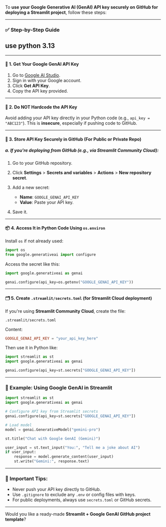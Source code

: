 To **use your Google Generative AI (GenAI) API key securely on GitHub for deploying a Streamlit project**, follow these steps:

---

### ✅ Step-by-Step Guide
## use python 3.13
---

#### 🔐 1. **Get Your Google GenAI API Key**

1. Go to [Google AI Studio](https://makersuite.google.com/app).
2. Sign in with your Google account.
3. Click **Get API Key**.
4. Copy the API key provided.

---

#### 📂 2. **Do NOT Hardcode the API Key**

Avoid adding your API key directly in your Python code (e.g., `api_key = "ABC123"`). This is **insecure**, especially if pushing code to GitHub.

---

#### 🔐 3. **Store API Key Securely in GitHub (For Public or Private Repo)**

##### a. If you're deploying from GitHub (e.g., via Streamlit Community Cloud):

1. Go to your GitHub repository.
2. Click **Settings** > **Secrets and variables** > **Actions** > **New repository secret**.
3. Add a new secret:

   * **Name**: `GOOGLE_GENAI_API_KEY`
   * **Value**: Paste your API key.
4. Save it.

---

#### 📦 4. **Access It in Python Code Using `os.environ`**

Install `os` if not already used:

```python
import os
from google.generativeai import configure
```

Access the secret like this:

```python
import google.generativeai as genai

genai.configure(api_key=os.getenv("GOOGLE_GENAI_API_KEY"))
```

---

#### 🗂️ 5. **Create `.streamlit/secrets.toml` (for Streamlit Cloud deployment)**

If you're using **Streamlit Community Cloud**, create the file:

```
.streamlit/secrets.toml
```

Content:

```toml
GOOGLE_GENAI_API_KEY = "your_api_key_here"
```

Then use it in Python like:

```python
import streamlit as st
import google.generativeai as genai

genai.configure(api_key=st.secrets["GOOGLE_GENAI_API_KEY"])
```

---

### 🧪 Example: Using Google GenAI in Streamlit

```python
import streamlit as st
import google.generativeai as genai

# Configure API key from Streamlit secrets
genai.configure(api_key=st.secrets["GOOGLE_GENAI_API_KEY"])

# Load model
model = genai.GenerativeModel("gemini-pro")

st.title("Chat with Google GenAI (Gemini)")

user_input = st.text_input("You:", "Tell me a joke about AI")
if user_input:
    response = model.generate_content(user_input)
    st.write("Gemini:", response.text)
```

---

### 🛑 Important Tips:

* Never push your API key directly to GitHub.
* Use `.gitignore` to exclude any `.env` or config files with keys.
* For public deployments, always use `secrets.toml` or GitHub secrets.

---

Would you like a ready-made **Streamlit + Google GenAI GitHub project template**?
